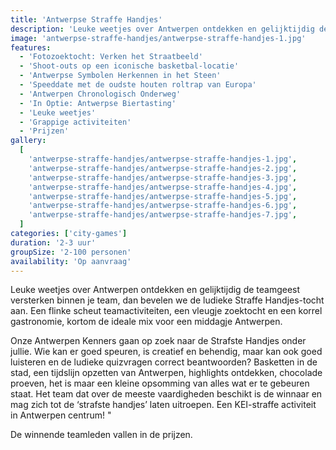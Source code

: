```yaml
---
title: 'Antwerpse Straffe Handjes'
description: 'Leuke weetjes over Antwerpen ontdekken en gelijktijdig de teamgeest versterken binnen je team'
image: 'antwerpse-straffe-handjes/antwerpse-straffe-handjes-1.jpg'
features:
  - 'Fotozoektocht: Verken het Straatbeeld'
  - 'Shoot-outs op een iconische basketbal-locatie'
  - 'Antwerpse Symbolen Herkennen in het Steen'
  - 'Speeddate met de oudste houten roltrap van Europa'
  - 'Antwerpen Chronologisch Onderweg'
  - 'In Optie: Antwerpse Biertasting'
  - 'Leuke weetjes'
  - 'Grappige activiteiten'
  - 'Prijzen'
gallery:
  [
    'antwerpse-straffe-handjes/antwerpse-straffe-handjes-1.jpg',
    'antwerpse-straffe-handjes/antwerpse-straffe-handjes-2.jpg',
    'antwerpse-straffe-handjes/antwerpse-straffe-handjes-3.jpg',
    'antwerpse-straffe-handjes/antwerpse-straffe-handjes-4.jpg',
    'antwerpse-straffe-handjes/antwerpse-straffe-handjes-5.jpg',
    'antwerpse-straffe-handjes/antwerpse-straffe-handjes-6.jpg',
    'antwerpse-straffe-handjes/antwerpse-straffe-handjes-7.jpg',
  ]
categories: ['city-games']
duration: '2-3 uur'
groupSize: '2-100 personen'
availability: 'Op aanvraag'
---
```


Leuke weetjes over Antwerpen ontdekken en gelijktijdig de teamgeest versterken binnen je team, dan bevelen we de ludieke Straffe Handjes-tocht aan. Een flinke scheut teamactiviteiten, een vleugje zoektocht en een korrel gastronomie, kortom de ideale mix voor een middagje Antwerpen.

Onze Antwerpen Kenners gaan op zoek naar de Strafste Handjes onder jullie. Wie kan er goed speuren, is creatief en behendig, maar kan ook goed luisteren en de ludieke quizvragen correct beantwoorden? Basketten in de stad, een tijdslijn opzetten van Antwerpen, highlights ontdekken, chocolade proeven, het is maar een kleine opsomming van alles wat er te gebeuren staat. Het team dat over de meeste vaardigheden beschikt is de winnaar en mag zich tot de ‘strafste handjes’ laten uitroepen. Een KEI-straffe activiteit in Antwerpen centrum! "

De winnende teamleden vallen in de prijzen.
